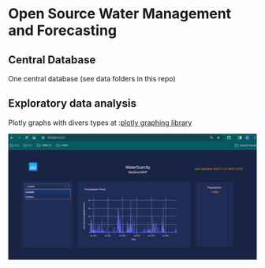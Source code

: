 # Open Source Water Management and Forecasting

## Central Database 
One central database (see data folders in this repo)

## Exploratory data analysis

Plotly graphs with divers types at :[plotly graphing library](https://plotly.com/python/) 

![front](assets/front_test.png) 
